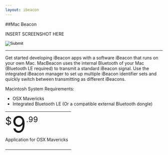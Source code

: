 ```yaml
---
layout: ibeacon
---
```



##Mac Beacon

INSERT SCREENSHOT HERE

<table style="border-collapse:collapse;">
<tr>
<td style="padding:10px 10px 10px 0; float: left;">
<div style="height: 60px;float: left;font-size: 32px">$</div>
<div style="height: 60px;float: left;font-size: 72px;line-height:60px">9</div>
<div style="height: 60px;float: left;font-size: 24px">.99</div>
<div style="height: 30px;font-size: 14px; clear: both; padding-top: 10px;">Application for OSX Mavericks</div>
</td>
</tr>


<form action="https://authorize.payments.amazon.com/pba/paypipeline" method="post">
  <input type="hidden" name="returnUrl" value="http://developer.radiusnetworks.com/ibeacon/mac_beacon_download.html" >
  <input type="hidden" name="processImmediate" value="1" >
  <input type="hidden" name="signatureMethod" value="HmacSHA256" >
  <input type="hidden" name="accessKey" value="11SEM03K88SD016FS1G2" >
  <input type="hidden" name="collectShippingAddress" value="1" >
  <input type="hidden" name="isDonationWidget" value="0" >
  <input type="hidden" name="amazonPaymentsAccountId" value="UBIXWTSTDTYS35QRFT5J6R772NB44N6RAR6LQD" >
  <input type="hidden" name="referenceId" value="mb-001" >
  <input type="hidden" name="cobrandingStyle" value="logo" >
  <input type="hidden" name="immediateReturn" value="1" >
  <input type="hidden" name="amount" value="USD 0.99" >
  <input type="hidden" name="description" value="Mac Beacon" >
  <input type="hidden" name="abandonUrl" value="http://www.radiusnetworks.com/macbeacon-app.html" >
  <input type="hidden" name="signatureVersion" value="2" >
  <input type="hidden" name="signature" value="4/jKGNoyUGlEuwyusac3nRHKXzWXpMmYAE/BEw3uNyY=" >
  <input type="image" src="http://g-ecx.images-amazon.com/images/G/01/asp/beige_small_paynow_withmsg_whitebg.gif" border="0">
</form>


---

Get started developing iBeacon apps with a software iBeacon that runs on your own Mac.  MacBeacon uses the internal Bluetooth of your Mac (Bluetooth LE required) to transmit a standard iBeacon signal.  Use the integrated iBeacon manager to set up multiple iBeacon identifier sets and quickly switch between transmitting as different iBeacons.


Macintosh System Requirements:

* OSX Mavericks
* Integrated Bluetooth LE (Or a compatible external Bluetooth dongle)

